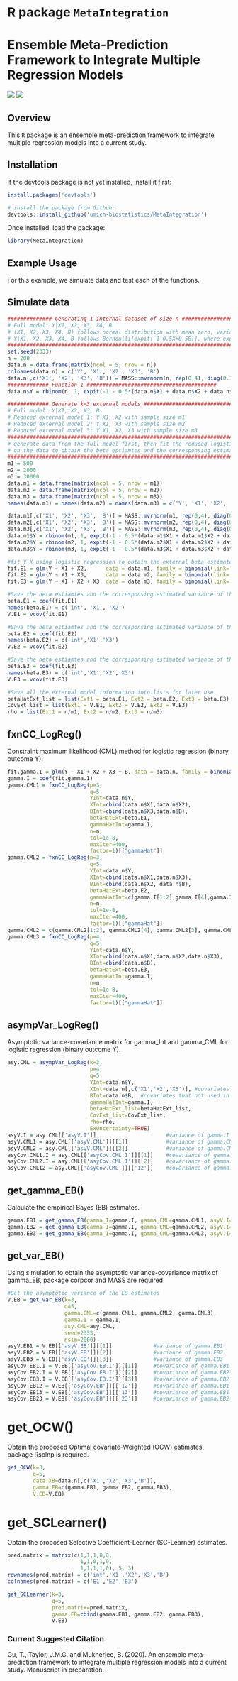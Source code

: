 
<!-- README.md is generated from README.Rmd. Please edit that file -->

# R package `MetaIntegration`

# Ensemble Meta-Prediction Framework to Integrate Multiple Regression Models

[![](https://img.shields.io/badge/devel%20version-0.1.0.9000-blue.svg)](https://github.com/umich-biostatistics/MetaIntegration)
[![](https://img.shields.io/github/languages/code-size/umich-biostatistics/MetaIntegration.svg)](https://github.com/umich-biostatistics/MetaIntegration)

## Overview

This `R` package is an ensemble meta-prediction framework to integrate
multiple regression models into a current study.

## Installation

If the devtools package is not yet installed, install it first:

``` r
install.packages('devtools')
```

``` r
# install the package from Github:
devtools::install_github('umich-biostatistics/MetaIntegration') 
```

Once installed, load the package:

``` r
library(MetaIntegration)
```

## Example Usage

For this example, we simulate data and test each of the functions.

## Simulate data

``` r
############## Generating 1 internal dataset of size n ###########################################
# Full model: Y|X1, X2, X3, X4, B
# (X1, X2, X3, X4, B) follows normal distribution with mean zero, variance one and correlation 0.3
# Y|X1, X2, X3, X4, B follows Bernoulli[expit(-1-0.5X+0.5B)], where expit(x)=exp(x)/[1+exp(x)]
##################################################################################################
set.seed(2333)
n = 200
data.n = data.frame(matrix(ncol = 5, nrow = n))
colnames(data.n) = c('Y', 'X1', 'X2', 'X3', 'B')
data.n[,c('X1', 'X2', 'X3', 'B')] = MASS::mvrnorm(n, rep(0,4), diag(0.7,4)+0.3)
############# Function 1 #########################################
data.n$Y = rbinom(n, 1, expit(-1 - 0.5*(data.n$X1 + data.n$X2 + data.n$X3) + 0.5*data.n$B))

############# Generate k=3 external models #########################################
# Full model: Y|X1, X2, X3, B
# Reduced external model 1: Y|X1, X2 with sample size m1
# Reduced external model 2: Y|X1, X3 with sample size m2
# Reduced external model 3: Y|X1, X2, X3 with sample size m3
####################################################################################
# generate data from the full model first, then fit the reduced logistic regression 
# on the data to obtain the beta estiamtes and the corresponsing estimated variance 
####################################################################################
m1 = 500
m2 = 2000
m3 = 30000
data.m1 = data.frame(matrix(ncol = 5, nrow = m1))
data.m2 = data.frame(matrix(ncol = 5, nrow = m2))
data.m3 = data.frame(matrix(ncol = 5, nrow = m3))
names(data.m1) = names(data.m2) = names(data.m3) = c('Y', 'X1', 'X2', 'X3', 'B')

data.m1[,c('X1', 'X2', 'X3', 'B')] = MASS::mvrnorm(m1, rep(0,4), diag(0.7,4)+0.3)
data.m2[,c('X1', 'X2', 'X3', 'B')] = MASS::mvrnorm(m2, rep(0,4), diag(0.7,4)+0.3)
data.m3[,c('X1', 'X2', 'X3', 'B')] = MASS::mvrnorm(m3, rep(0,4), diag(0.7,4)+0.3)
data.m1$Y = rbinom(m1, 1, expit(-1 - 0.5*(data.m1$X1 + data.m1$X2 + data.m1$X3) + 0.5*data.m1$B))
data.m2$Y = rbinom(m2, 1, expit(-1 - 0.5*(data.m2$X1 + data.m2$X2 + data.m2$X3) + 0.5*data.m2$B))
data.m3$Y = rbinom(m3, 1, expit(-1 - 0.5*(data.m3$X1 + data.m3$X2 + data.m3$X3) + 0.5*data.m3$B))

#fit Y|X using logistic regression to obtain the external beta estimates
fit.E1 = glm(Y ~ X1 + X2,      data = data.m1, family = binomial(link='logit'))
fit.E2 = glm(Y ~ X1 + X3,      data = data.m2, family = binomial(link='logit'))
fit.E3 = glm(Y ~ X1 + X2 + X3, data = data.m3, family = binomial(link='logit'))

#Save the beta estiamtes and the corresponsing estimated variance of the reduced external model 1
beta.E1 = coef(fit.E1)
names(beta.E1) = c('int', 'X1', 'X2')
V.E1 = vcov(fit.E1)

#Save the beta estiamtes and the corresponsing estimated variance of the reduced external model 2
beta.E2 = coef(fit.E2)
names(beta.E2) = c('int','X1','X3')
V.E2 = vcov(fit.E2)

#Save the beta estiamtes and the corresponsing estimated variance of the reduced external model 3
beta.E3 = coef(fit.E3)
names(beta.E3) = c('int','X1','X2','X3')
V.E3 = vcov(fit.E3)

#Save all the external model information into lists for later use
betaHatExt_list = list(Ext1 = beta.E1, Ext2 = beta.E2, Ext3 = beta.E3)
CovExt_list = list(Ext1 = V.E1, Ext2 = V.E2, Ext3 = V.E3)
rho = list(Ext1 = n/m1, Ext2 = n/m2, Ext3 = n/m3)
```

## fxnCC\_LogReg()

Constraint maximum likelihood (CML) method for logistic regression
(binary outcome Y).

``` r
fit.gamma.I = glm(Y ~ X1 + X2 + X3 + B, data = data.n, family = binomial(link='logit'))
gamma.I = coef(fit.gamma.I)
gamma.CML1 = fxnCC_LogReg(p=3, 
                          q=5, 
                          YInt=data.n$Y, 
                          XInt=cbind(data.n$X1,data.n$X2), 
                          BInt=cbind(data.n$X3,data.n$B), 
                          betaHatExt=beta.E1, 
                          gammaHatInt=gamma.I, 
                          n=n, 
                          tol=1e-8, 
                          maxIter=400,
                          factor=1)[["gammaHat"]]
gamma.CML2 = fxnCC_LogReg(p=3, 
                          q=5, 
                          YInt=data.n$Y, 
                          XInt=cbind(data.n$X1,data.n$X3), 
                          BInt=cbind(data.n$X2, data.n$B), 
                          betaHatExt=beta.E2, 
                          gammaHatInt=c(gamma.I[1:2],gamma.I[4],gamma.I[3],gamma.I[5]), 
                          n=n, 
                          tol=1e-8, 
                          maxIter=400,
                          factor=1)[["gammaHat"]]
gamma.CML2 = c(gamma.CML2[1:2], gamma.CML2[4], gamma.CML2[3], gamma.CML2[5])
gamma.CML3 = fxnCC_LogReg(p=4, 
                          q=5, 
                          YInt=data.n$Y, 
                          XInt=cbind(data.n$X1,data.n$X2,data.n$X3), 
                          BInt=cbind(data.n$B), 
                          betaHatExt=beta.E3, 
                          gammaHatInt=gamma.I, 
                          n=n, 
                          tol=1e-8, 
                          maxIter=400,
                          factor=1)[["gammaHat"]]
```

## asympVar\_LogReg()

Asymptotic variance-covariance matrix for gamma\_Int and gamma\_CML for
logistic regression (binary outcome Y).

``` r
asy.CML = asympVar_LogReg(k=3, 
                          p=4,
                          q=5, 
                          YInt=data.n$Y, 
                          XInt=data.n[,c('X1','X2','X3')], #covariates that appeared in at least one external model
                          BInt=data.n$B,  #covariates that not used in any of the external models
                          gammaHatInt=gamma.I, 
                          betaHatExt_list=betaHatExt_list, 
                          CovExt_list=CovExt_list, 
                          rho=rho, 
                          ExUncertainty=TRUE)
asyV.I = asy.CML[['asyV.I']]                      #variance of gamma.I
asyV.CML1 = asy.CML[['asyV.CML']][[1]]            #variance of gamma.CML1
asyV.CML2 = asy.CML[['asyV.CML']][[2]]            #variance of gamma.CML2
asyCov.CML1.I = asy.CML[['asyCov.CML.I']][[1]]    #covariance of gamma.CML1 and gamma.I
asyCov.CML2.I = asy.CML[['asyCov.CML.I']][[2]]    #covariance of gamma.CML2 and gamma.I
asyCov.CML12 = asy.CML[['asyCov.CML']][['12']]    #covariance of gamma.CML1 and gamma.CML2
```

## get\_gamma\_EB()

Calculate the empirical Bayes (EB) estimates.

``` r
gamma.EB1 = get_gamma_EB(gamma_I=gamma.I, gamma_CML=gamma.CML1, asyV.I=asyV.I)[['gamma.EB']]
gamma.EB2 = get_gamma_EB(gamma_I=gamma.I, gamma_CML=gamma.CML2, asyV.I=asyV.I)[['gamma.EB']]
gamma.EB3 = get_gamma_EB(gamma_I=gamma.I, gamma_CML=gamma.CML3, asyV.I=asyV.I)[['gamma.EB']]
```

## get\_var\_EB()

Using simulation to obtain the asymptotic variance-covariance matrix of
gamma\_EB, package corpcor and MASS are required.

``` r
#Get the asymptotic variance of the EB estimates
V.EB = get_var_EB(k=3, 
                  q=5, 
                  gamma.CML=c(gamma.CML1, gamma.CML2, gamma.CML3), 
                  gamma.I = gamma.I,
                  asy.CML=asy.CML, 
                  seed=2333, 
                  nsim=2000)
asyV.EB1 = V.EB[['asyV.EB']][[1]]             #variance of gamma.EB1
asyV.EB2 = V.EB[['asyV.EB']][[2]]             #variance of gamma.EB2
asyV.EB3 = V.EB[['asyV.EB']][[3]]             #variance of gamma.EB3
asyCov.EB1.I = V.EB[['asyCov.EB.I']][[1]]     #covariance of gamma.EB1 and gamma.I
asyCov.EB2.I = V.EB[['asyCov.EB.I']][[2]]     #covariance of gamma.EB2 and gamma.I
asyCov.EB3.I = V.EB[['asyCov.EB.I']][[3]]     #covariance of gamma.EB2 and gamma.I
asyCov.EB12 = V.EB[['asyCov.EB']][['12']]     #covariance of gamma.EB1 and gamma.EB2
asyCov.EB13 = V.EB[['asyCov.EB']][['13']]     #covariance of gamma.EB1 and gamma.EB3
asyCov.EB23 = V.EB[['asyCov.EB']][['23']]     #covariance of gamma.EB2 and gamma.EB3
```

# get\_OCW()

Obtain the proposed Optimal covariate-Weighted (OCW) estimates, package
Rsolnp is required.

``` r
get_OCW(k=3, 
        q=5, 
        data.XB=data.n[,c('X1','X2','X3','B')], 
        gamma.EB=c(gamma.EB1, gamma.EB2, gamma.EB3), 
        V.EB=V.EB)
```

# get\_SCLearner()

Obtain the proposed Selective Coefficient-Learner (SC-Learner)
estimates.

``` r
pred.matrix = matrix(c(1,1,1,0,0,
                       1,1,0,1,0,
                       1,1,1,1,0), 5, 3)
rownames(pred.matrix) = c('int','X1','X2','X3','B')
colnames(pred.matrix) = c('E1','E2','E3')

get_SCLearner(k=3,
              q=5,
              pred.matrix=pred.matrix,
              gamma.EB=cbind(gamma.EB1, gamma.EB2, gamma.EB3),
              V.EB)
```

### Current Suggested Citation

Gu, T., Taylor, J.M.G. and Mukherjee, B. (2020). An ensemble
meta-prediction framework to integrate multiple regression models into a
current study. Manuscript in preparation.
